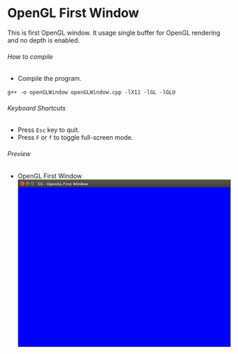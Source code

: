 OpenGL First Window
===================

This is first OpenGL window. It usage single buffer for OpenGL rendering and no depth is enabled.

###### How to compile

- Compile the program.

```
g++ -o openGLWindow openGLWindow.cpp -lX11 -lGL -lGLU
```

###### Keyboard Shortcuts
- Press ```Esc``` key to quit.
- Press ```F``` or ```f``` to toggle full-screen mode.

###### Preview
- OpenGL First Window
![openGLFirstWindow][openGLFirstWindow-image]

[//]: # "Image declaration"

[openGLFirstWindow-image]: ./preview/openGLFirstWindow.png "OpenGL First Window"
